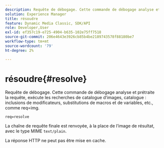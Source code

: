 ```yaml
---
description: Requête de débogage. Cette commande de débogage analyse et prétraite la requête, exécute les recherches de catalogue d’images, les inclusions de modificateurs de catalogue, les substitutions de macro et de variable, etc., comme req=img.
solution: Experience Manager
title: résoudre
feature: Dynamic Media Classic, SDK/API
role: Developer,User
exl-id: ef357c19-e725-4904-b635-102e75ff7518
source-git-commit: 206e4643e3926cb85b4be2189743578f88180be7
workflow-type: tm+mt
source-wordcount: '79'
ht-degree: 2%

---
```


# résoudre{#resolve}

Requête de débogage. Cette commande de débogage analyse et prétraite la requête, exécute les recherches de catalogue d’images, catalogue : inclusions de modificateurs, substitutions de macros et de variables, etc., comme req=img.

`req=resolve`

La chaîne de requête finale est renvoyée, à la place de l’image de résultat, avec le type MIME `text/plain`.

La réponse HTTP ne peut pas être mise en cache.
